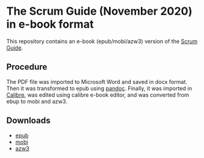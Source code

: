 # The Scrum Guide (November 2020) in e-book format

This repository contains an e-book (epub/mobi/azw3) version of the [Scrum Guide](https://scrumguides.org/docs/scrumguide/v2020/2020-Scrum-Guide-US.pdf).

## Procedure
The PDF file was imported to Microsoft Word and saved in docx format. Then it was transformed to epub using [pandoc](https://pandoc.org/). Finally, it was imported in [Calibre](https://calibre-ebook.com/), was edited using calibre e-book editor, and was converted from ebup to mobi and azw3.

## Downloads

- [epub](https://github.com/archphile/scrum_guide_ebook/raw/main/2020-Scrum-Guide-US.epub)
- [mobi](https://github.com/archphile/scrum_guide_ebook/raw/main/2020-Scrum-Guide-US.azw3)
- [azw3](https://github.com/archphile/scrum_guide_ebook/raw/main/2020-Scrum-Guide-US.azw3)
